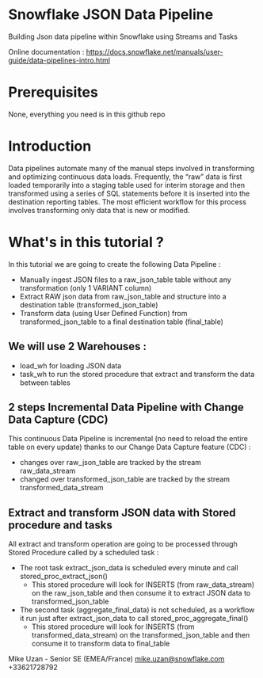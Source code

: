 # Snowflake JSON Data Pipeline
Building Json data pipeline within Snowflake using Streams and Tasks

Online documentation : https://docs.snowflake.net/manuals/user-guide/data-pipelines-intro.html

# Prerequisites
None, everything you need is in this github repo

# Introduction
Data pipelines automate many of the manual steps involved in transforming and optimizing continuous data loads.
Frequently, the “raw” data is first loaded temporarily into a staging table used for interim storage and then
transformed using a series of SQL statements before it is inserted into the destination reporting tables.
The most efficient workflow for this process involves transforming only data that is new or modified.

# What's in this tutorial ?
In this tutorial we are going to create the following Data Pipeline :
  * Manually ingest JSON files to a raw_json_table table without any transformation (only 1 VARIANT column)
  * Extract RAW json data from raw_json_table and structure into a destination table (transformed_json_table)
  * Transform data (using User Defined Function) from transformed_json_table to a final destination table (final_table)

## We will use 2 Warehouses :
  * load_wh for loading JSON data
  * task_wh to run the stored procedure that extract and transform the data between tables

## 2 steps Incremental Data Pipeline with Change Data Capture (CDC)
This continuous Data Pipeline is incremental (no need to reload the entire table on every update) thanks to our Change Data Capture feature (CDC) :
  * changes over raw_json_table are tracked by the stream raw_data_stream
  * changed over transformed_json_table are tracked by the stream transformed_data_stream

## Extract and transform JSON data with Stored procedure and tasks
All extract and transform operation are going to be processed through Stored Procedure called by a scheduled task :
  * The root task extract_json_data is scheduled every minute and call stored_proc_extract_json()
    * This stored procedure will look for INSERTS (from raw_data_stream) on the raw_json_table and then consume it to extract JSON data to transformed_json_table
  * The second task (aggregate_final_data) is not scheduled, as a workflow it run just after extract_json_data to call stored_proc_aggregate_final()
    * This stored procedure will look for INSERTS (from transformed_data_stream) on the transformed_json_table and then consume it to transform data to final_table

Mike Uzan - Senior SE (EMEA/France)
mike.uzan@snowflake.com
+33621728792
